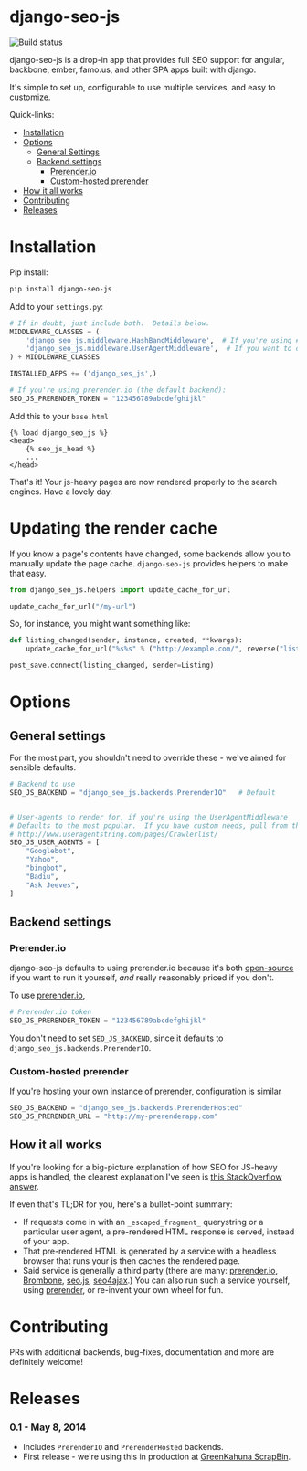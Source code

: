 django-seo-js
=============

![Build status](https://circleci.com/gh/greenkahuna/django-seo-js.png?circle-token=90ca5d5cbeb2af20bc378faf1b196e6c03e69f26)

django-seo-js is a drop-in app that provides full SEO support for angular, backbone, ember, famo.us, and other SPA apps built with django.

It's simple to set up, configurable to use multiple services, and easy to customize.

Quick-links:
- [Installation](README.md#installation)
- [Options](README.md#options)
    - [General Settings](README.md#General-Settings)
    - [Backend settings](README.md#Backend-settings)
        - [Prerender.io](README.md#Prerender-io)
        - [Custom-hosted prerender](README.md#custom-hosted-prerender)
- [How it all works](README.md#how-it-all-works)
- [Contributing](README.md#contributing)
- [Releases](README.md#releases)


# Installation

Pip install:

```bash
pip install django-seo-js
```


Add to your `settings.py`:

```python
# If in doubt, just include both.  Details below.
MIDDLEWARE_CLASSES = (
    'django_seo_js.middleware.HashBangMiddleware',  # If you're using #!
    'django_seo_js.middleware.UserAgentMiddleware',  # If you want to detect by user agent
) + MIDDLEWARE_CLASSES

INSTALLED_APPS += ('django_ses_js',)

# If you're using prerender.io (the default backend):
SEO_JS_PRERENDER_TOKEN = "123456789abcdefghijkl"
```

Add this to your `base.html`

```twig
{% load django_seo_js %}
<head>
    {% seo_js_head %}
    ...
</head>
```

That's it!  Your js-heavy pages are now rendered properly to the search engines. Have a lovely day.

# Updating the render cache

If you know a page's contents have changed, some backends allow you to manually update the page cache.  `django-seo-js` provides helpers to make that easy.

```python
from django_seo_js.helpers import update_cache_for_url

update_cache_for_url("/my-url")
```

So, for instance, you might want something like:

```python
def listing_changed(sender, instance, created, **kwargs):
    update_cache_for_url("%s%s" % ("http://example.com/", reverse("listing_detail", instance.pk))

post_save.connect(listing_changed, sender=Listing)
```


# Options

## General settings

For the most part, you shouldn't need to override these - we've aimed for sensible defaults.

```python
# Backend to use
SEO_JS_BACKEND = "django_seo_js.backends.PrerenderIO"   # Default


# User-agents to render for, if you're using the UserAgentMiddleware
# Defaults to the most popular.  If you have custom needs, pull from the full list:
# http://www.useragentstring.com/pages/Crawlerlist/
SEO_JS_USER_AGENTS = [
    "Googlebot",
    "Yahoo",
    "bingbot",
    "Badiu",
    "Ask Jeeves",
]
```



## Backend settings

### Prerender.io
django-seo-js defaults to using prerender.io because it's both [open-source](https://github.com/prerender/prerender) if you want to run it yourself, *and* really reasonably priced if you don't.


To use [prerender.io](http://prerender.io),

```python
# Prerender.io token
SEO_JS_PRERENDER_TOKEN = "123456789abcdefghijkl"
```

You don't need to set `SEO_JS_BACKEND`, since it defaults to `django_seo_js.backends.PrerenderIO`.


### Custom-hosted prerender

If you're hosting your own instance of [prerender](https://github.com/prerender/prerender), configuration is similar

```python
SEO_JS_BACKEND = "django_seo_js.backends.PrerenderHosted"
SEO_JS_PRERENDER_URL = "http://my-prerenderapp.com"
```


## How it all works

If you're looking for a big-picture explanation of how SEO for JS-heavy apps is handled, the clearest explanation I've seen is [this StackOverflow answer](http://stackoverflow.com/a/20766253).

If even that's TL;DR for you, here's a bullet-point summary:

- If requests come in with an `_escaped_fragment_` querystring or a particular user agent, a pre-rendered HTML response is served, instead of your app.
- That pre-rendered HTML is generated by a service with a headless browser that runs your js then caches the rendered page.
- Said service is generally a third party (there are many: [prerender.io](https://prerender.io/), [Brombone](http://www.brombone.com/), [seo.js](http://getseojs.com/), [seo4ajax](http://www.seo4ajax.com/).) You can also run such a service yourself, using [prerender](https://github.com/prerender/prerender), or re-invent your own wheel for fun.


# Contributing

PRs with additional backends, bug-fixes, documentation and more are definitely welcome! 


# Releases

### 0.1 - May 8, 2014

* Includes `PrerenderIO` and `PrerenderHosted` backends.
* First release - we're using this in production at [GreenKahuna ScrapBin](http://scrapbin.com).

